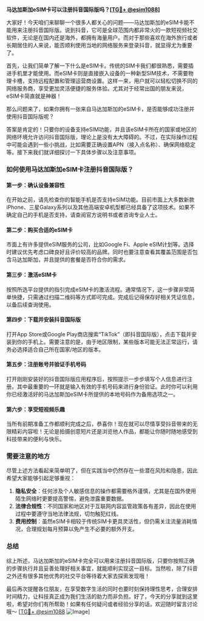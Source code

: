 **马达加斯加eSIM卡可以注册抖音国际版吗？[[TG💪+ @esim1088](https://t.me/s/esim1088)]**

大家好！今天咱们来聊聊一个很多人都关心的问题——马达加斯加的eSIM卡能不能用来注册抖音国际版。说到抖音，它可是全球范围内都非常火的一款短视频社交软件，无论是在国内还是海外，都拥有海量用户。而对于那些喜欢在海外旅行或者长期居住的人来说，能否顺利使用当地的网络服务来登录抖音，就显得尤为重要了。

首先，让我们简单了解一下什么是eSIM卡。传统的SIM卡我们都很熟悉，需要插进手机里才能使用。而eSIM卡则是直接嵌入设备的一种新型SIM技术，不需要物理卡槽，支持远程配置和管理运营商设置。这样一来，用户就可以轻松切换不同的网络服务商，享受更加灵活便捷的服务体验。尤其对于经常出国的朋友来说，eSIM卡简直就是神器！

那么问题来了，如果你拥有一张来自马达加斯加的eSIM卡，是否能够成功注册并使用抖音国际版呢？

答案是肯定的！只要你的设备支持eSIM功能，并且该eSIM卡所在的国家或地区的网络环境允许访问抖音国际版，理论上是没有太大障碍的。不过，在实际操作过程中可能会遇到一些小挑战，比如需要正确设置APN（接入点名称）、确保网络稳定等。接下来我们就详细探讨一下具体步骤以及注意事项。

### 如何使用马达加斯加eSIM卡注册抖音国际版？

#### 第一步：确认设备兼容性
在开始之前，请先检查你的智能手机是否支持eSIM功能。目前市面上大多数新款iPhone、三星Galaxy系列以及其他高端安卓机型都已经具备了这项技术。如果不确定自己的手机是否支持，请查阅官方说明书或者咨询专业人士。

#### 第二步：购买合适的eSIM卡
市面上有许多提供eSIM服务的公司，比如Google Fi、Apple eSIM计划等。选择时建议优先考虑口碑良好且评价较高的品牌。同时也要注意查看其覆盖范围是否包含马达加斯加，并且提供的套餐是否符合你的需求。

#### 第三步：激活eSIM卡
按照所选平台提供的指引完成eSIM卡的激活流程。通常情况下，这一步骤非常简单快捷，只需通过扫描二维码等方式即可完成。完成后记得保存好相关凭证信息，以备后续查询使用。

#### 第四步：下载并安装抖音国际版
打开App Store或Google Play商店搜索“TikTok”（即抖音国际版），点击下载并安装到你的手机上。需要注意的是，由于地区限制，某些版本可能无法正常运行，请务必选择适合自己所在国家/地区的版本。

#### 第五步：注册账号并验证手机号码
打开刚刚安装好的抖音国际版应用程序后，按照提示一步步填写个人信息进行注册。其中最重要的一环就是输入有效的手机号码来进行身份验证。此时你可以利用你已经激活好的马达加斯加eSIM卡所提供的本地号码作为备用选项之一。

#### 第六步：享受短视频乐趣
当所有前期准备工作都顺利完成之后，恭喜你！现在就可以尽情享受抖音带来的无限精彩内容啦！无论是拍摄创意短片还是浏览他人作品，都能让你随时随地感受到科技带来的便利与快乐。

### 需要注意的地方

尽管上述方法看起来简单明了，但在实践当中仍然存在一些潜在风险和隐患，因此希望大家能够引起足够重视：

1. **隐私安全**：任何涉及个人敏感信息的操作都需要格外谨慎，尤其是在国外使用陌生网络时更要提高警惕，避免泄露重要数据。
2. **法律合规性**：不同国家和地区对于互联网内容监管政策各有差异，因此在使用过程中要遵守当地法律法规，切勿触犯红线。
3. **费用控制**：虽然eSIM卡相较于传统SIM卡更具灵活性，但仍需关注流量消耗情况，合理规划每月预算以免产生不必要的额外开支。

### 总结

综上所述，马达加斯加的eSIM卡完全可以用来注册抖音国际版，只要你按照正确的步骤执行并且妥善处理好相关事宜，就能顺利实现这一目标。当然啦，除了抖音之外还有很多其他优秀的社交平台等待着大家去探索发现哦！

最后再次提醒各位朋友，在享受数字生活的同时也要时刻保持理性思考，合理安排时间精力，让科技真正成为我们生活的助力而非负担。好了，今天的分享就到这里啦，希望对你们有所帮助！如果有任何疑问或者经验分享的话，欢迎随时留言讨论哦～ [[TG💪+ @esim1088](https://t.me/s/esim1088) ![Image](https://i.postimg.cc/4NQfJmqS/Snipaste-2025-05-13-00-14-12.png)]